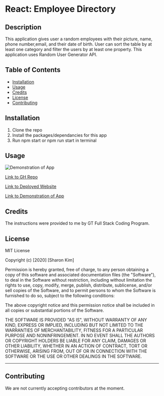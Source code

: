 # React: Employee Directory

## Description
This application gives user a random employees with their picture, name, phone number,email, and their date of birth. User can sort the table by at least one category and filter the users by at least one property. This application uses Random User Generator API.

## Table of Contents
* [Installation](#installation)
* [Usage](#usage)
* [Credits](#credits)
* [License](#license)
* [Contributing](#contributing)

## Installation
1. Clone the repo
2. Install the packages/dependancies for this app
3. Run npm start or npm run start in terminal 

## Usage
![Demonstration of App](./public/employee-directory.gif)

[Link to GH Repo](https://github.com/sharonkim09/react-employee-app)

[Link to Deployed Website](https://sharonkim09.github.io/react-employee-app/)

[Link to Demonstration of App](https://drive.google.com/file/d/1DjAMH5nTTofB2YZXwNDFZ3IeWWEZRw53/view)

## Credits
 The instructions were provided to me by GT Full Stack Coding Program.

## License
MIT License

Copyright (c) [2020] [Sharon Kim]

Permission is hereby granted, free of charge, to any person obtaining a copy
of this software and associated documentation files (the "Software"), to deal
in the Software without restriction, including without limitation the rights
to use, copy, modify, merge, publish, distribute, sublicense, and/or sell
copies of the Software, and to permit persons to whom the Software is
furnished to do so, subject to the following conditions:

The above copyright notice and this permission notice shall be included in all
copies or substantial portions of the Software.

THE SOFTWARE IS PROVIDED "AS IS", WITHOUT WARRANTY OF ANY KIND, EXPRESS OR
IMPLIED, INCLUDING BUT NOT LIMITED TO THE WARRANTIES OF MERCHANTABILITY,
FITNESS FOR A PARTICULAR PURPOSE AND NONINFRINGEMENT. IN NO EVENT SHALL THE
AUTHORS OR COPYRIGHT HOLDERS BE LIABLE FOR ANY CLAIM, DAMAGES OR OTHER
LIABILITY, WHETHER IN AN ACTION OF CONTRACT, TORT OR OTHERWISE, ARISING FROM,
OUT OF OR IN CONNECTION WITH THE SOFTWARE OR THE USE OR OTHER DEALINGS IN THE
SOFTWARE.

---

## Contributing

We are not currently accepting contributors at the moment.
